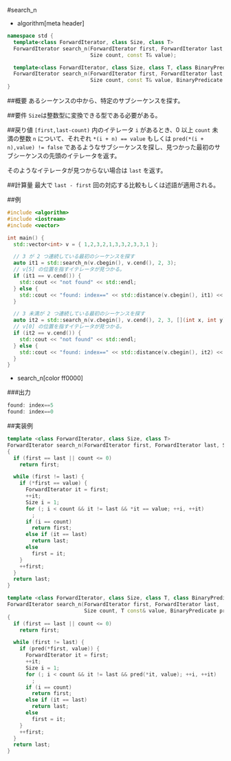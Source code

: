 #search_n
* algorithm[meta header]

```cpp
namespace std {
  template<class ForwardIterator, class Size, class T>
  ForwardIterator search_n(ForwardIterator first, ForwardIterator last,
                           Size count, const T& value);

  template<class ForwardIterator, class Size, class T, class BinaryPredicate>
  ForwardIterator search_n(ForwardIterator first, ForwardIterator last,
                           Size count, const T& value, BinaryPredicate pred);
}
```

##概要
あるシーケンスの中から、特定のサブシーケンスを探す。


##要件
`Size`は整数型に変換できる型である必要がある。


##戻り値
`[first,last-count)` 内のイテレータ `i` があるとき、0 以上 `count` 未満の整数 `n` について、それぞれ `*(i + n) == value` もしくは `pred(*(i + n),value) != false` であるようなサブシーケンスを探し、見つかった最初のサブシーケンスの先頭のイテレータを返す。

そのようなイテレータが見つからない場合は `last` を返す。


##計算量
最大で `last - first` 回の対応する比較もしくは述語が適用される。


##例
```cpp
#include <algorithm>
#include <iostream>
#include <vector>

int main() {
  std::vector<int> v = { 1,2,3,2,1,3,3,2,3,3,1 };

  // 3 が 2 つ連続している最初のシーケンスを探す
  auto it1 = std::search_n(v.cbegin(), v.cend(), 2, 3);
  // v[5] の位置を指すイテレータが見つかる。
  if (it1 == v.cend()) {
    std::cout << "not found" << std::endl;
  } else {
    std::cout << "found: index==" << std::distance(v.cbegin(), it1) << std::endl;
  }

  // 3 未満が 2 つ連続している最初のシーケンスを探す
  auto it2 = std::search_n(v.cbegin(), v.cend(), 2, 3, [](int x, int y) { return x < y; });
  // v[0] の位置を指すイテレータが見つかる。
  if (it2 == v.cend()) {
    std::cout << "not found" << std::endl;
  } else {
    std::cout << "found: index==" << std::distance(v.cbegin(), it2) << std::endl;
  }
}
```
* search_n[color ff0000]


###出力
```cpp
found: index==5
found: index==0
```


##実装例
```cpp
template <class ForwardIterator, class Size, class T>
ForwardIterator search_n(ForwardIterator first, ForwardIterator last, Size count, T const& value)
{
  if (first == last || count <= 0)
    return first;

  while (first != last) {
    if (*first == value) {
      ForwardIterator it = first;
      ++it;
      Size i = 1;
      for (; i < count && it != last && *it == value; ++i, ++it)
        ;
      if (i == count)
        return first;
      else if (it == last)
        return last;
      else
        first = it;
    }
    ++first;
  }
  return last;
}

template <class ForwardIterator, class Size, class T, class BinaryPredicate>
ForwardIterator search_n(ForwardIterator first, ForwardIterator last,
                         Size count, T const& value, BinaryPredicate pred)
{
  if (first == last || count <= 0)
    return first;

  while (first != last) {
    if (pred(*first, value)) {
      ForwardIterator it = first;
      ++it;
      Size i = 1;
      for (; i < count && it != last && pred(*it, value); ++i, ++it)
        ;
      if (i == count)
        return first;
      else if (it == last)
        return last;
      else
        first = it;
    }
    ++first;
  }
  return last;
}
```

